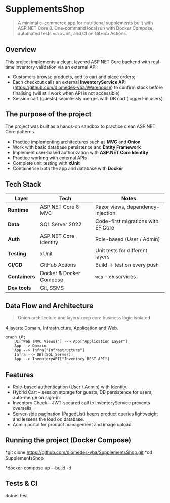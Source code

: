 # SupplementsShop
> A minimal e-commerce app for nutritional supplements built with ASP.NET Core 8.
> One-command local run with Docker Compose, automated tests via xUnit, and CI on GitHub Actions.

## Overview
This project implements a clean, layered ASP.NET Core backend with real-time inventory validation via an external API:

- Customers browse products, add to cart and place orders;
- Each checkout calls an external **InventoryService API** (https://github.com/diomedes-vba/iWarehouse) to confirm stock before finalising (will still work when API is not accessible)
- Session cart (guests) seamlessly merges with DB cart (logged-in users)

## The purpose of the project
The project was built as a hands-on sandbox to practice clean ASP.NET Core patterns. 
* Practice implementing architectures such as **MVC** and **Onion**
* Work with basic database persistence and **Entity Framework**
* Implement user-based authorization with **ASP.NET Core Identity**
* Practice working with external APIs
* Complete unit testing with **xUnit**
* Containerise both the app and database with **Docker**

## Tech Stack

| Layer | Tech | Notes                                     |
|-------|------|-------------------------------------------|
| **Runtime** | ASP.NET Core 8 MVC | Razor views, dependency-injection         |
| **Data** | SQL Server 2022 | Code-first migrations with EF Core        |
| **Auth** | ASP.NET Core Identity | Role-based (User / Admin)                 |
| **Testing** | xUnit | Unit tests for different layers           |
| **CI/CD** | GitHub Actions | Build → test  on every push |
| **Containers** | Docker & Docker Compose | `web` + `db` services                     |
| **Dev tools** | Git, SSMS |                                           |

## Data Flow and Architecture
> Onion architecture and layers keep core business logic isolated

4 layers: Domain, Infrastructure, Application and Web.
```mermaid
graph LR;
    UI["Web (MVC Views)"] --> App["Application Layer"]
    App --> Domain
    App --> Infra["Infrastructure"]
    Infra --> DB[(SQL Server)]
    App --> InventoryAPI["Inventory REST API"]
```

## Features
* Role-based authentication (User / Admin) with Identity.
* Hybrid Cart – session storage for guests, DB persistence for users; auto-merge on sign-in.
* Inventory Check – JWT-secured call to InventoryService prevents oversells.
* Server-side pagination (PagedList<T>) keeps product queries lightweight and lessens the load on database.
* Admin portal for product management and image upload.

## Running the project (Docker Compose)
*git clone https://github.com/diomedes-vba/SupplementsShop.git
*cd SupplementsShop

*docker-compose up --build -d

## Tests & CI
dotnet test